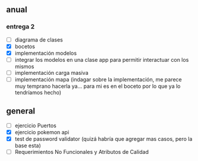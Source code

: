 ## anual

### entrega 2
- [ ] diagrama de clases
- [x] bocetos
- [x] implementación modelos
- [ ] integrar los modelos en una clase app para permitir interactuar con los mismos
- [ ] implementación carga masiva
- [ ] implementación mapa (indagar sobre la implementación, me parece muy temprano hacerla ya... para mi es en el boceto por lo que ya lo tendríamos hecho)

## general
- [ ] ejercicio Puertos
- [x] ejercicio pokemon api
- [x] test de password validator (quizá habría que agregar mas casos, pero la base esta)
- [ ] Requerimientos No Funcionales y Atributos de Calidad
